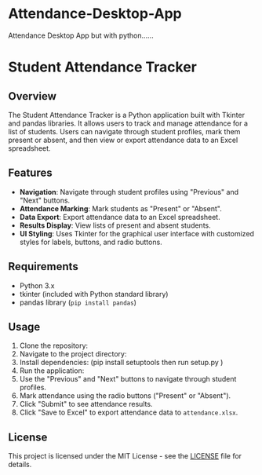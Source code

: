 # Attendance-Desktop-App
Attendance Desktop App but with python......



# Student Attendance Tracker

## Overview
The Student Attendance Tracker is a Python application built with Tkinter and pandas libraries. It allows users to track and manage attendance for a list of students. Users can navigate through student profiles, mark them present or absent, and then view or export attendance data to an Excel spreadsheet.



## Features
- **Navigation**: Navigate through student profiles using "Previous" and "Next" buttons.
- **Attendance Marking**: Mark students as "Present" or "Absent".
- **Data Export**: Export attendance data to an Excel spreadsheet.
- **Results Display**: View lists of present and absent students.
- **UI Styling**: Uses Tkinter for the graphical user interface with customized styles for labels, buttons, and radio buttons.

## Requirements
- Python 3.x
- tkinter (included with Python standard library)
- pandas library (`pip install pandas`)

## Usage
1. Clone the repository:
2. Navigate to the project directory:
3. Install dependencies: (pip install setuptools then  run setup.py )
4. Run the application:
5. Use the "Previous" and "Next" buttons to navigate through student profiles.
6. Mark attendance using the radio buttons ("Present" or "Absent").
7. Click "Submit" to see attendance results.
8. Click "Save to Excel" to export attendance data to `attendance.xlsx`.



## License
This project is licensed under the MIT License - see the [LICENSE](LICENSE) file for details.

